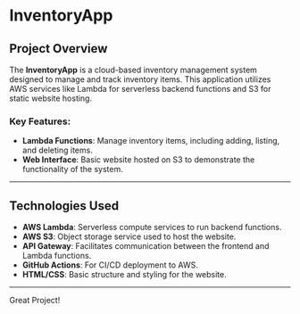 # InventoryApp

## Project Overview

The **InventoryApp** is a cloud-based inventory management system designed to manage and track inventory items. This application utilizes AWS services like Lambda for serverless backend functions and S3 for static website hosting.

### Key Features:
- **Lambda Functions**: Manage inventory items, including adding, listing, and deleting items.
- **Web Interface**: Basic website hosted on S3 to demonstrate the functionality of the system.

---

## Technologies Used

- **AWS Lambda**: Serverless compute services to run backend functions.
- **AWS S3**: Object storage service used to host the website.
- **API Gateway**: Facilitates communication between the frontend and Lambda functions.
- **GitHub Actions**: For CI/CD deployment to AWS.
- **HTML/CSS**: Basic structure and styling for the website.

---

Great Project!